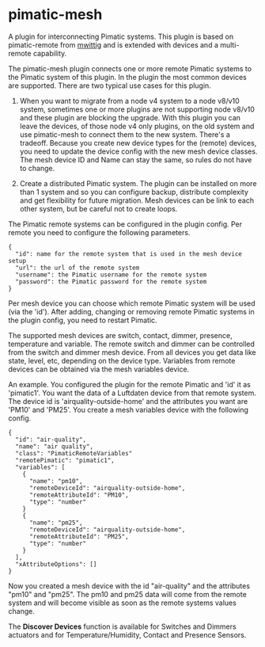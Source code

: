 # pimatic-mesh
A plugin for interconnecting Pimatic systems.
This plugin is based on pimatic-remote from [mwittig](https://github.com/mwittig/pimatic-remote) and is extended with devices and a multi-remote capability.

The pimatic-mesh plugin connects one or more remote Pimatic systems to the Pimatic system of this plugin.
In the plugin the most common devices are supported.
There are two typical use cases for this plugin.

1. When you want to migrate from a node v4 system to a node v8/v10 system, sometimes one or more plugins are not supporting node v8/v10 and these plugin are blocking the upgrade. With this plugin you can leave the devices, of those node v4 only plugins, on the old system and use pimatic-mesh to connect them to the new system. There's a tradeoff. Because you create new device types for the (remote) devices, you need to update the device config with the new mesh  device classes. The mesh device ID and Name can stay the same, so rules do not have to change.

2. Create a distributed Pimatic system. The plugin can be installed on more than 1 system and so you can configure backup, distribute complexity and get flexibility for future migration. Mesh devices can be link to each other system, but be careful not to create loops.

The Pimatic remote systems can be configured in the plugin config. Per remote you need to configure the following parameters.

```
{
  "id": name for the remote system that is used in the mesh device setup
  "url": the url of the remote system
  "username": the Pimatic username for the remote system
  "password": the Pimatic password for the remote system
}
```

Per mesh device you can choose which remote Pimatic system will be used (via the 'id'). After adding, changing or removing remote Pimatic systems in the plugin config, you need to restart Pimatic.

The supported mesh devices are switch, contact, dimmer, presence, temperature and variable. The remote switch and dimmer can be controlled from the switch and dimmer mesh device. From all devices you get data like state, level, etc, depending on the device type.
Variables from remote devices can be obtained via the mesh variables device.

An example.
You configured the plugin for the remote Pimatic and 'id' it as 'pimatic1'.
You want the data of a Luftdaten device from that remote system. The device id is 'airquality-outside-home' and the attributes you want are 'PM10' and 'PM25'.
You create a mesh variables device with the following config.

```
{
  "id": "air-quality",
  "name": "air quality",
  "class": "PimaticRemoteVariables"
  "remotePimatic": "pimatic1",
  "variables": [
    {
      "name": "pm10",
      "remoteDeviceId": "airquality-outside-home",
      "remoteAttributeId": "PM10",
      "type": "number"
    }
    {
      "name": "pm25",
      "remoteDeviceId": "airquality-outside-home",
      "remoteAttributeId": "PM25",
      "type": "number"
    }
  ],
  "xAttributeOptions": []
}
```

Now you created a mesh device with the id "air-quality" and the attributes "pm10" and "pm25".
The pm10 and pm25 data will come from the remote system and will become visible as soon as the remote systems values change.

The **Discover Devices** function is available for Switches and Dimmers actuators and for Temperature/Humidity, Contact and Presence Sensors.

